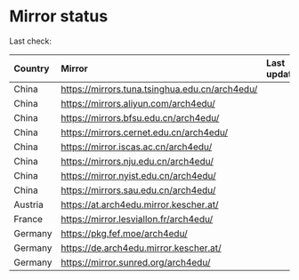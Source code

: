<script src="./time.js"></script>
# Mirror status
Last check: <script type="text/javascript">localize(1742867561.5044417);</script>

|Country|Mirror|Last update|
|:------|:-----|:----------|
|China|https://mirrors.tuna.tsinghua.edu.cn/arch4edu/|<script type="text/javascript">localize(1742841830);</script>|
|China|https://mirrors.aliyun.com/arch4edu/|<script type="text/javascript">localize(1742841830);</script>|
|China|https://mirrors.bfsu.edu.cn/arch4edu/|<script type="text/javascript">localize(1742841830);</script>|
|China|https://mirrors.cernet.edu.cn/arch4edu/|<script type="text/javascript">localize(1742841830);</script>|
|China|https://mirror.iscas.ac.cn/arch4edu/|<script type="text/javascript">localize(1742841830);</script>|
|China|https://mirrors.nju.edu.cn/arch4edu/|<script type="text/javascript">localize(1742798617);</script>|
|China|https://mirror.nyist.edu.cn/arch4edu/|<script type="text/javascript">localize(1742798617);</script>|
|China|https://mirrors.sau.edu.cn/arch4edu/|<script type="text/javascript">localize(1731653531);</script>|
|Austria|https://at.arch4edu.mirror.kescher.at/|<script type="text/javascript">localize(1742841830);</script>|
|France|https://mirror.lesviallon.fr/arch4edu/|<script type="text/javascript">localize(1742841830);</script>|
|Germany|https://pkg.fef.moe/arch4edu/|<script type="text/javascript">localize(1742841830);</script>|
|Germany|https://de.arch4edu.mirror.kescher.at/|<script type="text/javascript">localize(1742841830);</script>|
|Germany|https://mirror.sunred.org/arch4edu/|<script type="text/javascript">localize(1742841830);</script>|

<script src="./tablefilter/tablefilter.js"></script>
<script src="./table.js"></script>